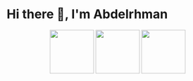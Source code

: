 # Hi there 👋, I'm Abdelrhman

<div id="header" align="center">
  <a href="https://media.giphy.com/media/ijEiXYEo9DBxm/giphy.gif"><img src="https://media.giphy.com/media/9FbLcp4NnluxdR6EyZ/giphy-downsized-large.gif" width=100 height=100></a>
  <a href="https://twitter.com/Abdel_Elnabwi"><img src="https://media.giphy.com/media/SMKiEh9WDO6ze/giphy.gif" width=100 height=100></a>
  <a href="https://www.facebook.com/abderaman.salah.56"><img src="https://media.giphy.com/media/9FbLcp4NnluxdR6EyZ/giphy-downsized-large.gif" width=100 height=100></a>
  </div[
](https://media.giphy.com/media/SMKiEh9WDO6ze/giphy.gif)>
